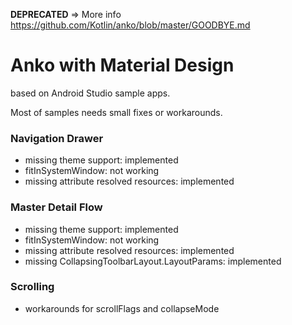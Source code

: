 **DEPRECATED** => More info https://github.com/Kotlin/anko/blob/master/GOODBYE.md

# Anko with Material Design
based on Android Studio sample apps.

Most of samples needs small fixes or workarounds.

### Navigation Drawer
- missing theme support: implemented
- fitInSystemWindow: not working
- missing attribute resolved resources: implemented

### Master Detail Flow
- missing theme support: implemented
- fitInSystemWindow: not working
- missing attribute resolved resources: implemented
- missing CollapsingToolbarLayout.LayoutParams: implemented

### Scrolling
- workarounds for scrollFlags and collapseMode
